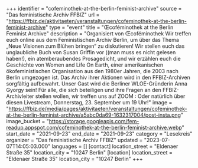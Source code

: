 +++
identifier = "cofeminothek-at-the-berlin-feminist-archive"
source = "Das feministische Archiv FFBIZ"
url = "https://ffbiz.de/aktivitaeten/veranstaltungen/cofeminothek-at-the-berlin-feminist-archive"
type = "event"
title = "Œcoféminothek at the Berlin Feminist Archive"
description = "Organisiert von Œcoféminothek
Wir treffen euch online aus dem Feministischen Archiv Berlin, um über das Thema „Neue Visionen zum Blühen bringen“ zu diskutieren! 
Wir stellen euch das unglaubliche Buch von Susan Griffin vor ((man muss es nicht gelesen haben!), ein atemberaubendes Prosagedicht, und wir erzählen euch die Geschichte von Women and Life On Earth, einer amerikanischen ökofeministischen Organisation aus den 1980er Jahren, die 2003 nach Berlin umgezogen ist. Das Archiv ihrer Aktionen wird in den FFBIZ-Archiven sorgfältig aufbewahrt. 
Unser Gast wird die Berliner WLOE-Gründerin Anna Gyorgy sein!
Für alle, die sich beteiligen und ihre Fragen an den FFBIZ-Archivleiter stellen wollen, wir treffen uns auf ZOOM :
Oder natürlich über diesen Livestream, Donnerstag, 23. September um 19 Uhr!"
image = "https://ffbiz.de/media/pages/aktivitaeten/veranstaltungen/cofeminothek-at-the-berlin-feminist-archive/a5abc0da69-1632317004/post-insta.png"
image_bucket = "https://storage.googleapis.com/fem-readup.appspot.com/cofeminothek-at-the-berlin-feminist-archive.webp"
start_date = "2021-09-23"
end_date = "2021-09-23"
category = "Lesekreis"
organizer = "Das feministische Archiv FFBIZ"
updated = "2023-07-07T14:05:03.000"
languages = []
[contact]
location_street = "Eldenaer Straße 35"
location_city = "10247 Berlin"
[location]
location_street = "Eldenaer Straße 35"
location_city = "10247 Berlin"
+++